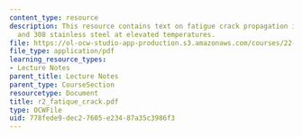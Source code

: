 ```yaml
---
content_type: resource
description: This resource contains text on fatigue crack propagation in types 304
  and 308 stainless steel at elevated temperatures.
file: https://ol-ocw-studio-app-production.s3.amazonaws.com/courses/22-314j-structural-mechanics-in-nuclear-power-technology-fall-2006/778fede9dec27605e23487a35c3986f3_r2_fatique_crack.pdf
file_type: application/pdf
learning_resource_types:
- Lecture Notes
parent_title: Lecture Notes
parent_type: CourseSection
resourcetype: Document
title: r2_fatique_crack.pdf
type: OCWFile
uid: 778fede9-dec2-7605-e234-87a35c3986f3
---
```

